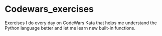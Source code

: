 # Codewars_exercises
Exercises I do every day on CodeWars Kata that helps me understand the Python language better and let me learn new built-in functions.

